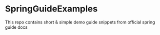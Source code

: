# SpringGuideExamples
This repo contains short &amp; simple demo guide snippets from official spring guide docs
